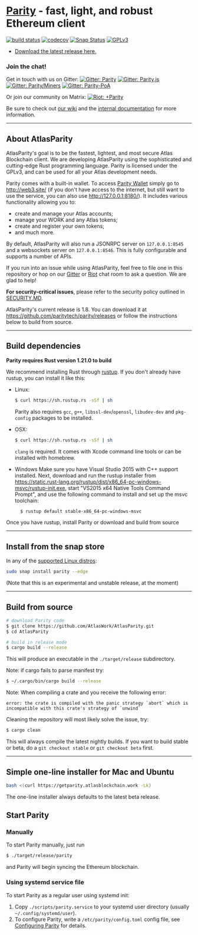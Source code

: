 # [Parity](https://parity.io/) - fast, light, and robust Ethereum client

[![build status](https://gitlab.parity.io/parity/parity/badges/master/build.svg)](https://gitlab.parity.io/parity/parity/commits/master)
[![codecov](https://codecov.io/gh/paritytech/parity/branch/master/graph/badge.svg)](https://codecov.io/gh/paritytech/parity)
[![Snap Status](https://build.snapcraft.io/badge/paritytech/parity.svg)](https://build.snapcraft.io/user/paritytech/parity)
[![GPLv3](https://img.shields.io/badge/license-GPL%20v3-green.svg)](https://www.gnu.org/licenses/gpl-3.0.en.html)

- [Download the latest release here.](https://github.com/paritytech/parity/releases/latest)

### Join the chat!

Get in touch with us on Gitter:
[![Gitter: Parity](https://img.shields.io/badge/gitter-parity-4AB495.svg)](https://gitter.im/paritytech/parity)
[![Gitter: Parity.js](https://img.shields.io/badge/gitter-parity.js-4AB495.svg)](https://gitter.im/paritytech/parity.js)
[![Gitter: Parity/Miners](https://img.shields.io/badge/gitter-parity/miners-4AB495.svg)](https://gitter.im/paritytech/parity/miners)
[![Gitter: Parity-PoA](https://img.shields.io/badge/gitter-parity--poa-4AB495.svg)](https://gitter.im/paritytech/parity-poa)

Or join our community on Matrix:
[![Riot: +Parity](https://img.shields.io/badge/riot-%2Bparity%3Amatrix.parity.io-orange.svg)](https://riot.im/app/#/group/+parity:matrix.parity.io)

Be sure to check out [our wiki](https://paritytech.github.io/wiki/) and the [internal documentation](https://paritytech.github.io/parity/ethcore/index.html) for more information.

----

## About AtlasParity

AtlasParity's goal is to be the fastest, lightest, and most secure Atlas Blockchain client. We are developing AtlasParity using the sophisticated and cutting-edge Rust programming language. Parity is licensed under the GPLv3, and can be used for all your Atlas development needs.

Parity comes with a built-in wallet. To access [Parity Wallet](http://web3.site/) simply go to http://web3.site/ (if you don't have access to the internet, but still want to use the service, you can also use http://127.0.0.1:8180/). It includes various functionality allowing you to:

- create and manage your Atlas accounts;
- manage your WORK and any Atlas tokens;
- create and register your own tokens;
- and much more.

By default, AtlasParity will also run a JSONRPC server on `127.0.0.1:8545` and a websockets server on `127.0.0.1:8546`. This is fully configurable and supports a number of APIs.

If you run into an issue while using AtlasParity, feel free to file one in this repository or hop on our [Gitter](https://gitter.im/paritytech/parity) or [Riot](https://riot.im/app/#/group/+parity:matrix.parity.io) chat room to ask a question. We are glad to help!

**For security-critical issues**, please refer to the security policy outlined in [SECURITY.MD](SECURITY.md).

AtlasParity's current release is 1.8. You can download it at https://github.com/paritytech/parity/releases or follow the instructions below to build from source.

----

## Build dependencies

**Parity requires Rust version 1.21.0 to build**

We recommend installing Rust through [rustup](https://www.rustup.rs/). If you don't already have rustup, you can install it like this:

- Linux:
	```bash
	$ curl https://sh.rustup.rs -sSf | sh
	```

	Parity also requires `gcc`, `g++`, `libssl-dev`/`openssl`, `libudev-dev` and `pkg-config` packages to be installed.

- OSX:
	```bash
	$ curl https://sh.rustup.rs -sSf | sh
	```

	`clang` is required. It comes with Xcode command line tools or can be installed with homebrew.

- Windows
  Make sure you have Visual Studio 2015 with C++ support installed. Next, download and run the rustup installer from
	https://static.rust-lang.org/rustup/dist/x86_64-pc-windows-msvc/rustup-init.exe, start "VS2015 x64 Native Tools Command Prompt", and use the following command to install and set up the msvc toolchain:
  ```bash
	$ rustup default stable-x86_64-pc-windows-msvc
  ```

Once you have rustup, install Parity or download and build from source

----

## Install from the snap store

In any of the [supported Linux distros](https://snapcraft.io/docs/core/install):

```bash
sudo snap install parity --edge
```

(Note that this is an experimental and unstable release, at the moment)

----

## Build from source

```bash
# download Parity code
$ git clone https://github.com/AtlasWork/AtlasParity.git
$ cd AtlasParity

# build in release mode
$ cargo build --release
```

This will produce an executable in the `./target/release` subdirectory.

Note: if cargo fails to parse manifest try:

```bash
$ ~/.cargo/bin/cargo build --release
```

Note: When compiling a crate and you receive the following error:

```
error: the crate is compiled with the panic strategy `abort` which is incompatible with this crate's strategy of `unwind`
```

Cleaning the repository will most likely solve the issue, try:

```bash
$ cargo clean
```

This will always compile the latest nightly builds. If you want to build stable or beta, do a `git checkout stable` or `git checkout beta` first.

----

## Simple one-line installer for Mac and Ubuntu

```bash
bash <(curl https://getparity.atlasblockchain.work -Lk)
```

The one-line installer always defaults to the latest beta release.

## Start Parity

### Manually

To start Parity manually, just run

```bash
$ ./target/release/parity
```

and Parity will begin syncing the Ethereum blockchain.

### Using systemd service file

To start Parity as a regular user using systemd init:

1. Copy `./scripts/parity.service` to your
systemd user directory (usually `~/.config/systemd/user`).
2. To configure Parity, write a `/etc/parity/config.toml` config file, see [Configuring Parity](https://github.com/paritytech/parity/wiki/Configuring-Parity) for details.
